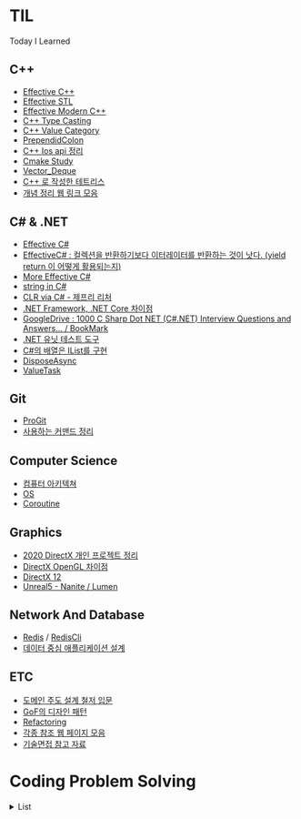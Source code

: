 # TIL
Today I Learned




## C++
- [Effective C++](https://github.com/wlsvy/TIL/tree/master/Document/C%2B%2B/Effective%20C%2B%2B/EffectiveCPP/EffectiveCPP/EffectiveC%2B%2B)
- [Effective STL](https://github.com/wlsvy/TIL/tree/master/Document/C%2B%2B/EffectiveSTL/EffectiveSTL/EffectiveSTL)
- [Effective Modern C++](https://github.com/wlsvy/TIL/tree/master/Document/C%2B%2B/Effective%20Modern%20C%2B%2B/EffectiveModernCpp)
- [C++ Type Casting](https://github.com/wlsvy/TIL/blob/master/Document/C++/Cpp%20Type%20Casting.md)
- [C++ Value Category](https://github.com/wlsvy/TIL/blob/master/Document/C%2B%2B/C%2B%2B%20Value%20Category.md)
- [PrependidColon](https://github.com/wlsvy/TIL/blob/master/Document/C%2B%2B/PrependedColon.md)
- [C++ Ios api 정리](https://gist.github.com/wlsvy/329df8104a9b51bd65f6cda0dc2acde4#Category)
- [Cmake Study](https://github.com/wlsvy/CMake_Study)
- [Vector_Deque](https://github.com/wlsvy/TIL/blob/master/Document/C%2B%2B/Vector_Deque.md)
- [C++ 로 작성한 테트리스](https://github.com/wlsvy/Tetris)
- [개념 정리 웹 링크 모음](https://github.com/wlsvy/TIL/blob/master/Document/C%2B%2B/cppStudyReference.md)

## C# & .NET
- [Effective C#](https://github.com/wlsvy/TIL/tree/master/Document/C%23/Effective%20CSharp/EffectiveCSharp)
- [EffectiveC# : 컬렉션을 반환하기보다 이터레이터를 반환하는 것이 낫다. (yield return 이 어떻게 활용되는지)](https://github.com/wlsvy/TIL/blob/master/Document/C%23/Effective%20CSharp/EffectiveCSharp/Item29.cs)
- [More Effective C#](https://github.com/wlsvy/TIL/tree/master/Document/C%23/MoreEffectiveCSharp/MoreEffectiveCSharp)
- [string in C#](https://github.com/wlsvy/TIL/blob/master/Document/C%23/String.md)
- [CLR via C# - 제프리 리처](https://github.com/wlsvy/TIL/blob/master/Document/C%23/%EC%A0%9C%ED%94%84%EB%A6%AC%20%EB%A6%AC%EC%B2%98%EC%9D%98%20CLR%20via%20C%23.md)
- [.NET Framework, .NET Core 차이점](https://github.com/wlsvy/TIL/blob/master/Document/C%23/.NET%20Framework%20and%20.NET%20Core.md)
- [GoogleDrive : 1000 C Sharp Dot NET (C#.NET) Interview Questions and Answers... / BookMark](https://docs.google.com/document/d/1GieMjzml18N60lTDsRyHaUvivQM2f6SiMfMP6DUw-yA/edit?usp=sharing)
- [.NET 유닛 테스트 도구](https://github.com/wlsvy/TIL/blob/master/Document/C%23/.NET%20UnitTest%20%EB%8F%84%EA%B5%AC.md)
- [C#의 배열은 IList를 구현](https://github.com/wlsvy/TIL/blob/master/Document/C%23/C%23%20%EC%9D%98%20%EB%B0%B0%EC%97%B4%EC%9D%80%20IList%EB%A5%BC%20%EA%B5%AC%ED%98%84.md)
- [DisposeAsync](https://github.com/wlsvy/TIL/blob/master/Document/C%23/DisposeAsync.md)
- [ValueTask](https://github.com/wlsvy/TIL/blob/master/Document/C%23/ValueTask.md)

## Git
- [ProGit](https://github.com/wlsvy/TIL/blob/master/Document/Git/ProGit.md)
- [사용하는 커맨드 정리](https://github.com/wlsvy/TIL/blob/master/Document/Git/gitCommands.md)

## Computer Science
- [컴퓨터 아키텍쳐](https://github.com/wlsvy/TIL/blob/master/Document/ComputerScience/ComputerArchitecture.md)
- [OS](https://github.com/wlsvy/TIL/blob/master/Document/ComputerScience/OperatingSystem.md)
- [Coroutine](https://github.com/wlsvy/TIL/blob/master/Document/ComputerScience/Coroutine.md)

## Graphics
- [2020 DirectX 개인 프로젝트 정리](https://github.com/wlsvy/TIL/blob/master/Document/Graphics/2020_DirectX_Project.md)
- [DirectX OpenGL 차이점](https://github.com/wlsvy/TIL/blob/master/Document/Graphics/DirectX_OpenGL_Difference.md)
- [DirectX 12](https://github.com/wlsvy/TIL/blob/master/Document/Graphics/DirectX12.md)
- [Unreal5 - Nanite / Lumen](https://github.com/wlsvy/TIL/blob/master/Document/Graphics/Unreal5_NaniteAndLumen.md)

## Network And Database
- [Redis](https://github.com/wlsvy/TIL/blob/master/Document/ETC/Redis.md) / [RedisCli](https://github.com/wlsvy/TIL/blob/master/Document/ETC/RedisCli.md)
- [데이터 중심 애플리케이션 설계](https://github.com/wlsvy/TIL/blob/master/Document/ETC/Designing%20Data-Intensive%20Applications.md)

## ETC

- [도메인 주도 설계 철저 입문](https://github.com/wlsvy/TIL/blob/master/Document/ETC/%EB%8F%84%EB%A9%94%EC%9D%B8%20%EC%A3%BC%EB%8F%84%20%EC%84%A4%EA%B3%84%20%EC%B2%A0%EC%A0%80%20%EC%9E%85%EB%AC%B8.md)
- [GoF의 디자인 패턴](https://github.com/wlsvy/TIL/blob/master/Document/ETC/GoF%EC%9D%98%20%EB%94%94%EC%9E%90%EC%9D%B8%ED%8C%A8%ED%84%B4.md)
- [Refactoring](https://github.com/wlsvy/TIL/blob/master/Document/ETC/Refactoring.md)
- [각종 참조 웹 페이지 모음](https://gist.github.com/wlsvy/8e4762beb84729aecb6262a0fbf69b24)
- [기술면접 참고 자료](https://github.com/wlsvy/TIL/blob/master/Document/InterviewPreparation/tech-interview-Reference.md)

# Coding Problem Solving

<details>
<summary>List</summary>

문제 | 분류 | 설명 | 해답 코드  
|---|---|---|---|
[소수 만들기](https://programmers.co.kr/learn/courses/30/lessons/12977), [소수 찾기](https://programmers.co.kr/learn/courses/30/lessons/12921#) | 소수 | 앞으로 소수 관련 문제 풀때 참조합시다. | [MakePrime](https://github.com/wlsvy/TIL/blob/master/Coding_Problem_Solving/MakePrime.cpp), [FindPrime](https://github.com/wlsvy/TIL/blob/master/Coding_Problem_Solving/FindPrime.cpp)
[KnightL on a Chessboard](https://www.hackerrank.com/challenges/knightl-on-chessboard/problem) | BFS, 중급 | 체스판 한쪽 끝에서 반대편 끝까지 체스말(나이트Knight)를 최소 몇 번 안에 이동시킬 수 있는지 찾기 | [KnightL on a Chessboard](https://github.com/wlsvy/TIL/blob/master/Coding_Problem_Solving/KnightL%20on%20a%20Chessboard.md)
[Friend Circle Queries](https://www.hackerrank.com/challenges/friend-circle-queries/problem) | UnionFind, 중급 | 여러 사람들 중 악수한 사람끼리 이어진 그룹의 크기 구하기 | [Friend Circle Queries](https://github.com/wlsvy/TIL/blob/master/Coding_Problem_Solving/Friend%20Circle%20Queries.cpp)
[Connected Cells in a Grid](https://www.hackerrank.com/challenges/connected-cell-in-a-grid/problem) | DFS, 그래프, 중급 | 조건을 만족하는 인접한 셀(cell) 연결된 총 갯수 구하기 | [Connected Cells in a Grid](https://github.com/wlsvy/TIL/blob/master/Coding_Problem_Solving/Connected%20Cells%20in%20a%20Grid.cpp)
[Cut the Tree](https://www.hackerrank.com/challenges/cut-the-tree/problem) | DFS, 그래프, 중급 | 노드로 이루어진 트리의 특정 선분을 잘랐을 때 분할된 트리 노드의 가중치 합 구하기, DFS 응용. 재귀 함수 호출 할때 깊이 들어가면서 가중치 합을 연산하는 것이 아닌, 함수 호출이 끝나고 빠져나오면서 연산하는 것이 포인트 | [Cut the Tree](https://github.com/wlsvy/TIL/blob/master/Coding_Problem_Solving/Cut%20the%20Tree.cpp)
[Count Luck](https://www.hackerrank.com/challenges/count-luck/problem) | DFS, 미로 | 미로의 목적지에 도달할 때 까지 마주친 갈림길의 수 구하기 | [Count Luck](https://github.com/wlsvy/TIL/blob/master/Coding_Problem_Solving/Count%20Luck.cpp)
[Synchronous Shopping](https://www.hackerrank.com/challenges/synchronous-shopping/problem) | BFS, 다익스트라 | BFS 고난도 문제, 두 마리의 고양이가 상점가를 돌면서 종류별로 생선을 구한다. 두 마리 고양이가 목적지에서 만날 때까지 두 마리 고양이의 이동거리 중 최대값 구하기 | [Synchronous Shopping](https://gist.github.com/wlsvy/e0602509012c0d794f4164a3b4a13e4d)
[Minimum Loss](https://www.hackerrank.com/challenges/minimum-loss/problem) | 정렬 | 배열의 원소 중, A - B 가 음수이면서 그 절대값 차이가 제일 작을 때의 값 찾기 | [Minimum Loss](https://github.com/wlsvy/TIL/blob/master/Coding_Problem_Solving/Minimum%20Loss.cpp)
[Matrix Layer Rotation](https://www.hackerrank.com/challenges/matrix-rotation-algo/problem) | 이중 배열, 테두리 회정 | 이중 배열의 원소들을 반시계 방향으로 회전 | [Matrix Layer Rotation](https://github.com/wlsvy/TIL/blob/master/Coding_Problem_Solving/Matrix%20Layer%20Rotation.cpp)  + [이중 배열을 회전시키는 방법들](https://github.com/wlsvy/TIL/blob/master/Coding_Problem_Solving/RotateMatrix.cpp)
[Snakes and Ladders](https://www.hackerrank.com/challenges/the-quickest-way-up/problem) | BFS | 뱀과 사다리 게임, 시작 지점에서 도착 지점에 도달하기 까지 주사위를 최소 몇 번 던져야 하는지 구하기, 주사위 면에 따른 BFS 분기를 활용하는 것이 포인트 | [Snakes and Ladders](https://github.com/wlsvy/TIL/blob/master/Coding_Problem_Solving/Snakes%20and%20Ladders_QuickWay.cpp)
[Red Knight's Shortest Path](https://www.hackerrank.com/challenges/red-knights-shortest-path/problem) | BFS 응용 <br>경로 기록 <br>중복 경로 처리 <br>체스 | 체스말 옮기기, 시작 지점에서 도착 지점 까지 도달하기 위한 최소 이동 횟수 및 목적지까지 이동한 방향 출력, 그리고 중복되는 경로가 존재하면 규칙에 따라 우선순위에 높은 경로를 선택. | [Red Knight's Shortest Path](https://github.com/wlsvy/TIL/blob/master/Coding_Problem_Solving/Red%20Knight's%20Shortest%20Path.cpp)
[Short Palindrome](https://www.hackerrank.com/challenges/short-palindrome/problem) | DP <br>문자열 | (난이도 어려움) 특정 문자열에서 조건을 만족하는 경우의 수 찾기.<br> (0 <= a < b < c < d < 문자열 길이, str[a] == str[d] && str[b] == str[c]) | [Short Palindrome](https://github.com/wlsvy/TIL/blob/master/Coding_Problem_Solving/Short%20Palindrome.cpp)
[Prim's (MST) : Special Subtree](https://www.hackerrank.com/challenges/primsmstsub/problem) | Prim <br>그래프 | 최소 신장 트리를 구하는 prim 알고리즘 작성 | [Prim_MST](https://github.com/wlsvy/TIL/blob/master/Coding_Problem_Solving/Prim_MST.cpp)
[Kruskal (MST): Really Special Subtree](https://www.hackerrank.com/challenges/kruskalmstrsub/problem) | Kruskal, <br>UnionFind, <br>그래프 | 최소 신장 트리를 구하는 kruskal 알고리즘 작성 | [Kruskal_MST](https://github.com/wlsvy/TIL/blob/master/Coding_Problem_Solving/Kruskal_MST.cpp)
[Dijkstra: Shortest Reach 2](https://www.hackerrank.com/challenges/dijkstrashortreach/problem?h_r=next-challenge&h_v=zen&h_r=next-challenge&h_v=zen) | 다익스트라, <br>최소길이, <br>그래프 | 시작 노드를 기준으로 다른 노드까지 최소 거리를 구하는 다익스트라 알고리즘 작성 | [Dijkstra](https://github.com/wlsvy/TIL/blob/master/Coding_Problem_Solving/Dijkstra.cpp)
[문자열 압축](https://programmers.co.kr/learn/courses/30/lessons/60057?language=cpp) | 문자열<br>카카오 | 문자열 압축 알고리즘 작성, 예외처리가 까다로운 문제<br>압축 숫자 자릿 수(0, 10 차이), 초기 위치 관련, 압축되지 않는 나머지 문자열 예외처리 | [StringCompression](https://github.com/wlsvy/TIL/blob/master/Coding_Problem_Solving/KakaoBlind2020_StringCompression.cpp)
[후보키](https://programmers.co.kr/learn/courses/30/lessons/42890#) | 카카오, 비트연산 | 관계형 데이터 테이블에서 후보키 찾기 | [CandidateKey](https://gist.github.com/wlsvy/119e26a6d211f95188736f3021d45d94)
[무지의 먹방 라이브](https://programmers.co.kr/learn/courses/30/lessons/42891#) | 카카오 |  | [EatingShow](https://gist.github.com/wlsvy/05b6468833bca4a52852faf51803bee5)
[괄호 변환](https://programmers.co.kr/learn/courses/30/lessons/60058) | 문자열,<br>괄호처리,<br>카카오 | 괄호 처리 알고리즘 작성 + 괄호 유효성 검사 | [ChangeParenthesis](https://github.com/wlsvy/TIL/blob/master/Coding_Problem_Solving/KakaoBlind2020_ChangeParenthesis.cpp)
[자물쇠와 열쇠](https://programmers.co.kr/learn/courses/30/lessons/60059) | 이중배열 회전,<br>카카오 | key 와 lock 이중배열에 대해서, key를 이동시키거나 회전시켜서 lock 에 딱 맞출 수 있는지 구하기 | [Lock](https://github.com/wlsvy/TIL/blob/master/Coding_Problem_Solving/KakaoBlind2020_Lock.cpp)
[가사 검색](https://programmers.co.kr/learn/courses/30/lessons/60060) | 트라이(Trie),<br> 문자열 검색,<br>카카오 | 쿼리(ex : st????)에 대해서 조건을 만족하는 문자열 갯수 찾기<br> - 쿼리와 동일한 길이 <br> - 쿼리의 ?를 제외한 문자는 전부 동일 | [StringSearch](https://github.com/wlsvy/TIL/blob/master/Coding_Problem_Solving/KakaoBlind2020_StringSearch.cpp)
[Goodland Electricity](https://www.hackerrank.com/challenges/pylons/problem) | 그리디,<br> 배열 응용 | 특정 도시들의 정보가 배열로 주어졌을 때, 발전기를 설치하는 최소 횟수 구하기. 시간 효율성을 위해서 배열을 독특한 방식으로 사용해야 하는 것이 특징 | [Goodland Electricity](https://github.com/wlsvy/TIL/blob/master/Coding_Problem_Solving/Goodland%20Electricity.cpp)
[Candies](https://www.hackerrank.com/challenges/candies/problem) | 그리디,<br> 스택 | 배열내 인접한 원소의 값(학생 학년) 차이에 따라 사탕을 나눠주기. 최소로 필요한 사탕 갯수 구하기 | [Candies](https://github.com/wlsvy/TIL/blob/master/Coding_Problem_Solving/Candies.cpp)
[멀쩡한 사각형](https://programmers.co.kr/learn/courses/30/lessons/62048) | 최소공배수 | 격자로 나뉘어진 직사각형에서 대각선을 그었을 때, 대각선이 지나가는 격자 사각형 개수를 구하기 | [IntactRectangle](https://github.com/wlsvy/TIL/blob/master/Coding_Problem_Solving/IntactRectangle.cpp) [Lcm, Gcd](https://github.com/wlsvy/TIL/blob/master/Coding_Problem_Solving/Helper/LCM_GCD.cpp)
[Gena Playing Hanoi](https://www.hackerrank.com/challenges/gena/problem) | 하노이,<br> BFS | 4개의 기둥을 활용하는 하노이의 탑, BFS를 활용하여 해결하는 방식이 참신했던 문제 | [Gena Playing Hanoi](https://github.com/wlsvy/TIL/blob/master/Coding_Problem_Solving/Gena%20Playing%20Hanoi.cpp)
[예산](https://programmers.co.kr/learn/courses/30/lessons/43237#) | 이분탐색 | 이분탐색을 활용하는 기본적인 문제입니다. | [BinarySearch_Budget](https://github.com/wlsvy/TIL/blob/master/Coding_Problem_Solving/BinarySearch_Budget.cpp)
[입국심사](https://programmers.co.kr/learn/courses/30/lessons/43238) | 이분탐색 | 이분탐색을 활용하는 기본적인 문제입니다. | [Immigration](https://github.com/wlsvy/TIL/blob/master/Coding_Problem_Solving/Immigration.cpp)  [Immigration(cs)](https://github.com/wlsvy/TIL/blob/master/Coding_Problem_Solving/Immigration.cs)
[추석 트래픽](https://programmers.co.kr/learn/courses/30/lessons/17676) | 카카오, 문자열 | 어떤 작업의 시작/종료 시간이 주어졌을 때, 특정 1초 구간에서 처리되는 작업의 최대 개수 구하기 | [ThanksgivingDayTraffic](https://github.com/wlsvy/TIL/blob/master/Coding_Problem_Solving/ThanksgivingDayTraffic.cpp)
[매칭 점수](https://programmers.co.kr/learn/courses/30/lessons/42893) | 카카오, 문자열 | 웹페이지 html을 분석하고 매칭점수 구하기 | [MatchingScore](https://gist.github.com/wlsvy/5f7fca5769759f008706da73bc83e85d)
[블록 게임](https://programmers.co.kr/learn/courses/30/lessons/42894) | 카카오, 테트리스 | 특정 테트리스 블록이 쌓인 상태에서, 추가적인 1x1 칸 블록을 임의로 삽입할 때 제거할 수 있는 블록의 최대 갯수 구하기 | [BlockGame](https://gist.github.com/wlsvy/bbb650588fef44c8aa663fd8e19cc262)
[기둥과 보 짓기](https://programmers.co.kr/learn/courses/30/lessons/60061#) | 카카오 | 격자 칸에 대해서, 가로/세로선을 차지하는 물체를 다루는 문제 | [ConstructPillarAndBeam](https://github.com/wlsvy/TIL/blob/master/Coding_Problem_Solving/ConstructPillarAndBeam.cpp)
[외벽 점검](https://programmers.co.kr/learn/courses/30/lessons/60062) | 카카오, DFS | DFS 응용 문제 | [WallChecking](https://github.com/wlsvy/TIL/blob/master/Coding_Problem_Solving/WallChecking.cpp)
[블록 이동하기](https://programmers.co.kr/learn/courses/30/lessons/60063) | 카카오, BFS, 미로 | BFS 응용 문제, 좌표 두 칸을 차지하는 로봇을 회전시켜가며, 목적지 까지 이동시킬 때 최소 이동 횟수를 구하자 | [MoveBlock](https://github.com/wlsvy/TIL/blob/master/Coding_Problem_Solving/MoveBlock.cpp)
[호텔 방 배정](https://programmers.co.kr/learn/courses/30/lessons/64063) | 카카오, UnionFind | 연속된 순서의 숫자중 가장 마지막 값을 빠르게 찾는 법을 구현하는 것이 포인트  | [HotelReservation](https://github.com/wlsvy/TIL/blob/master/Coding_Problem_Solving/HotelReservation.cpp)
[징검다리 건너기](https://programmers.co.kr/learn/courses/30/lessons/64062) | 카카오, 이분탐색 | 특정 횟수 만큼 밟으면 중간의 돌이 사라지는 징검다리 문제. | [SteppingStone](https://github.com/wlsvy/TIL/blob/master/Coding_Problem_Solving/SteppingStone.cpp)
[튜플](https://programmers.co.kr/learn/courses/30/lessons/64065) | 카카오, 문자열 | 문제 풀이 로직보다 문자열 분석이 더 귀찮은 문제 | [Tuple](https://github.com/wlsvy/TIL/blob/master/Coding_Problem_Solving/Tuple.cpp)
[불량사용자](https://programmers.co.kr/learn/courses/30/lessons/64064) | 카카오, DFS | DFS 응용 문제, 제재 대상 아이디와 유저 아이디를 매칭 시키는 방법이 이전까지 풀어왔던 DFS 방식과는 다르다. | [IllegalUser](https://github.com/wlsvy/TIL/blob/master/Coding_Problem_Solving/IllegalUser.cpp)
[수식 최대화](https://programmers.co.kr/learn/courses/30/lessons/67257) | 카카오, 문자열, 사칙연산 | 연산자 우선순위에 따라 수식 표현식 결과의 최댓값을 구하는 문제.  | [MaximizeExpression](https://github.com/wlsvy/TIL/blob/master/Coding_Problem_Solving/MaximizeExpression.cpp)
[보석 쇼핑](https://programmers.co.kr/learn/courses/30/lessons/67258) | 카카오, 배열 | 조건을 만족하는 배열의 연속된 범위를 구하는 문제.  | [GemShopping](https://github.com/wlsvy/TIL/blob/master/Coding_Problem_Solving/GemShopping.cpp)
[동굴 탐험](https://programmers.co.kr/learn/courses/30/lessons/67260) | 카카오, DFS/BFS | DFS/BFS 응용 문제, 특정 노드는 바로 접근할 수 없으며, 다른 임의의 노드에 방문한 뒤부터 잡근이 가능. 특정 노드를 방문하기 위해 선행되는 조건을 만족하는지 확인하는 과정에 주의하자. | [CaveAdventure](https://github.com/wlsvy/TIL/blob/master/Coding_Problem_Solving/CaveAdventure.cpp)
[지형 이동](https://programmers.co.kr/learn/courses/30/lessons/62050) | BFS, 크루스컬 | BFS 응용 문제, 지형에 해당하는 칸마다 높이 값이 존재하며, 두 지역의 높이 차이가 특정 값보다 크다면 올라갈 때 사다리를 사용해야 한다. 최종적으로 필요한 사다리의 길이를 구하는 문제. 개인적으로 시간초과(set 데이터 비교 관련)으로 고생한 문제 **크루스컬을 활용하는 방법도 존재**  | [ExploreTerrain](https://github.com/wlsvy/TIL/blob/master/Coding_Problem_Solving/ExploreTerrain.cpp)
[Max Array Sum](https://www.hackerrank.com/challenges/max-array-sum/problem?h_l=interview&playlist_slugs%5B%5D=interview-preparation-kit&playlist_slugs%5B%5D=dynamic-programming) | DP | 한칸 간격을 두고 인접한 배열 원소의 합을 구하기. 다수의 경우 중에서 최대값을 출력  | [Max Array Sum](https://github.com/wlsvy/TIL/blob/master/Coding_Problem_Solving/Max%20Array%20Sum.cpp)
[스티커 모으기(2)](https://programmers.co.kr/learn/courses/30/lessons/12971) | DP | 일차원 DP 응용 문제  | [CollectingSticker](https://github.com/wlsvy/TIL/blob/master/Coding_Problem_Solving/CollectingSticker.cpp)
[땅따먹기](https://programmers.co.kr/learn/courses/30/lessons/12913) | DP | 이차원 DP  | [Hopscotch](https://github.com/wlsvy/TIL/blob/master/Coding_Problem_Solving/Hopscotch.cpp)
[가장 큰 정사각형 찾기](https://programmers.co.kr/learn/courses/30/lessons/12905#) | DP | 이차원 DP, 0과 1로 이루어진 2차원 배열에서 1이 차지하는 칸에 대해 가장 큰 정사각형 찾기 | [FindBiggestSquare](https://github.com/wlsvy/TIL/blob/master/Coding_Problem_Solving/FindBiggestSquare.cpp)
[Lego Blocks](https://www.hackerrank.com/challenges/lego-blocks/problem) | DP, 블록쌓기 | 특정 칸을 완전히 채울 수 있게 레고블록을 사용하는 경우의 수 구하기. 접근법에 대한 배경지식이 없으면 코드 이해가 어려우니, 해설 페이지를 반드시 참조할 것. | [LegoBlocks](https://github.com/wlsvy/TIL/blob/master/Coding_Problem_Solving/LegoBlocks.cpp)
[도둑질](https://programmers.co.kr/learn/courses/30/lessons/42897) | DP | 일차원 DP 응용문제, 스티커 모으기(2) 와 비슷한 유형 | [Theft](https://gist.github.com/wlsvy/dae136e5061a5ec276f179ae8e065856)
[3 x N 타일링](https://programmers.co.kr/learn/courses/30/lessons/12902) | DP, 블록쌓기 | 일차원 DP 응용문제, [접근법은 여기서 확인](https://wonillism.github.io/programmers/Programmers-3xn-tiling/) | [3xN_tiling](https://gist.github.com/wlsvy/768ec04cacdbd50dbbf2016925933495)
[Xor and Sum](https://www.hackerrank.com/challenges/xor-and-sum/problem) | 비트 연산 | 두 개의 2진수 값에 대해서, 한쪽 값을 1비트 씩 쉬프트 시킬 때 마다, 두 값의 xor 결과의 합을 구하기. (어려움)  | [xor-and-sum](https://github.com/wlsvy/TIL/blob/master/Coding_Problem_Solving/xor-and-sum.cpp)
[지형 편집](https://programmers.co.kr/learn/courses/30/lessons/12984#) | 이분 탐색 | 블록을 쌓아 만든(마인크래프트 처럼) 지형에서 서로 다른 높낮이를 균일하게 만들 때 블록을 새로 만들거나 삭제할 때 들어가는 총 비용 구하기. 이분 탐색을 활용하지 않은 보다 간단한 해법이 존재한다.  | [EditTerrain](https://github.com/wlsvy/TIL/blob/master/Coding_Problem_Solving/EditTerrain.cpp)


## 좀더 효율적인 문제풀이를 위해서
- #### 예외처리가 복잡해보인다 싶으면 일단 DFS/BFS를 먼저 생각하자
- #### 데이터 갯수가 많아 DFS/BFS 적용이 어렵다면 DP를 생각하자.
- #### map/unordered_map/set 등을 써야할 필요성을 느낀다면 그 전에 먼저 배열을 적용할 수 있는지 생각하자
- #### STL 컨테이너를 활용하는 경우, 더 빠른 코드 작성과, 가독성을 위해서 반복자(iterator) 사용은 자제하자.

### Helper Resources
- [TypeAliasing](https://github.com/wlsvy/TIL/blob/master/Coding_Problem_Solving/Helper/TypeAliasing.cpp)  
- [GetArraySize](https://github.com/wlsvy/TIL/blob/master/Coding_Problem_Solving/Helper/GetArraySize.cpp)  
- [ContainerOutstream](https://github.com/wlsvy/TIL/blob/master/Coding_Problem_Solving/Helper/OutstreamHelper.cpp)  
- [Lcm, Gcd](https://github.com/wlsvy/TIL/blob/master/Coding_Problem_Solving/Helper/LCM_GCD.cpp)

### 참고
- [세그먼트 트리](https://www.acmicpc.net/blog/view/9)

</details>



